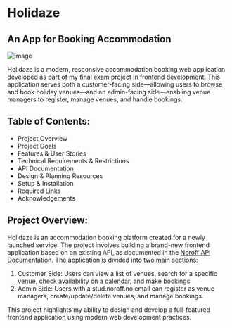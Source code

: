 # Holidaze

## An App for Booking Accommodation

![image](/screenshot.jpg)

Holidaze is a modern, responsive accommodation booking web application developed as part of my final exam project in frontend development. This application serves both a customer-facing side—allowing users to browse and book holiday venues—and an admin-facing side—enabling venue managers to register, manage venues, and handle bookings.

## Table of Contents:

- Project Overview
- Project Goals
- Features & User Stories
- Technical Requirements & Restrictions
- API Documentation
- Design & Planning Resources
- Setup & Installation
- Required Links
- Acknowledgements

## Project Overview:

Holidaze is an accommodation booking platform created for a newly launched service. The project involves building a brand-new frontend application based on an existing API, as documented in the [Noroff API Documentation](https://docs.noroff.dev/docs/v2). The application is divided into two main sections:

1. Customer Side: Users can view a list of venues, search for a specific venue, check availability on a calendar, and make bookings.
2. Admin Side: Users with a stud.noroff.no email can register as venue managers, create/update/delete venues, and manage bookings.

This project highlights my ability to design and develop a full-featured frontend application using modern web development practices.
